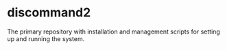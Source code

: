 # discommand2
The primary repository with installation and management scripts for setting up and running the system.
